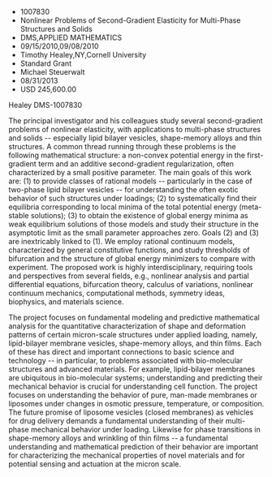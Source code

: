 
* 1007830
* Nonlinear Problems of Second-Gradient Elasticity for Multi-Phase Structures and Solids
* DMS,APPLIED MATHEMATICS
* 09/15/2010,09/08/2010
* Timothy Healey,NY,Cornell University
* Standard Grant
* Michael Steuerwalt
* 08/31/2013
* USD 245,600.00

Healey DMS-1007830

The principal investigator and his colleagues study several second-gradient
problems of nonlinear elasticity, with applications to multi-phase structures
and solids -- especially lipid bilayer vesicles, shape-memory alloys and thin
structures. A common thread running through these problems is the following
mathematical structure: a non-convex potential energy in the first-gradient term
and an additive second-gradient regularization, often characterized by a small
positive parameter. The main goals of this work are: (1) to provide classes of
rational models -- particularly in the case of two-phase lipid bilayer vesicles
-- for understanding the often exotic behavior of such structures under
loadings; (2) to systematically find their equilibria corresponding to local
minima of the total potential energy (meta-stable solutions); (3) to obtain the
existence of global energy minima as weak equilibrium solutions of those models
and study their structure in the asymptotic limit as the small parameter
approaches zero. Goals (2) and (3) are inextricably linked to (1). We employ
rational continuum models, characterized by general constitutive functions, and
study thresholds of bifurcation and the structure of global energy minimizers to
compare with experiment. The proposed work is highly interdisciplinary,
requiring tools and perspectives from several fields, e.g., nonlinear analysis
and partial differential equations, bifurcation theory, calculus of variations,
nonlinear continuum mechanics, computational methods, symmetry ideas,
biophysics, and materials science.

The project focuses on fundamental modeling and predictive mathematical
analysis for the quantitative characterization of shape and deformation patterns
of certain micron-scale structures under applied loading, namely, lipid-bilayer
membrane vesicles, shape-memory alloys, and thin films. Each of these has direct
and important connections to basic science and technology -- in particular, to
problems associated with bio-molecular structures and advanced materials. For
example, lipid-bilayer membranes are ubiquitous in bio-molecular systems;
understanding and predicting their mechanical behavior is crucial for
understanding cell function. The project focuses on understanding the behavior
of pure, man-made membranes or liposomes under changes in osmotic pressure,
temperature, or composition. The future promise of liposome vesicles (closed
membranes) as vehicles for drug delivery demands a fundamental understanding of
their multi-phase mechanical behavior under loading. Likewise for phase
transitions in shape-memory alloys and wrinkling of thin films -- a fundamental
understanding and mathematical prediction of their behavior are important for
characterizing the mechanical properties of novel materials and for potential
sensing and actuation at the micron scale.
